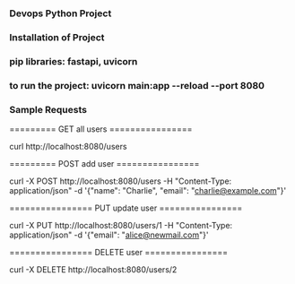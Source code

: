 ### Devops Python Project ###

### Installation of Project 
### pip libraries: fastapi, uvicorn
### to run the project: uvicorn main:app --reload --port 8080



### Sample Requests
========= GET all users ================

curl http://localhost:8080/users

========= POST add user ================


curl -X POST http://localhost:8080/users -H "Content-Type: application/json" -d '{"name": "Charlie", "email": "charlie@example.com"}'

================ PUT update user ================

curl -X PUT http://localhost:8080/users/1 -H "Content-Type: application/json" -d '{"email": "alice@newmail.com"}'

================ DELETE user ================


curl -X DELETE http://localhost:8080/users/2
 
